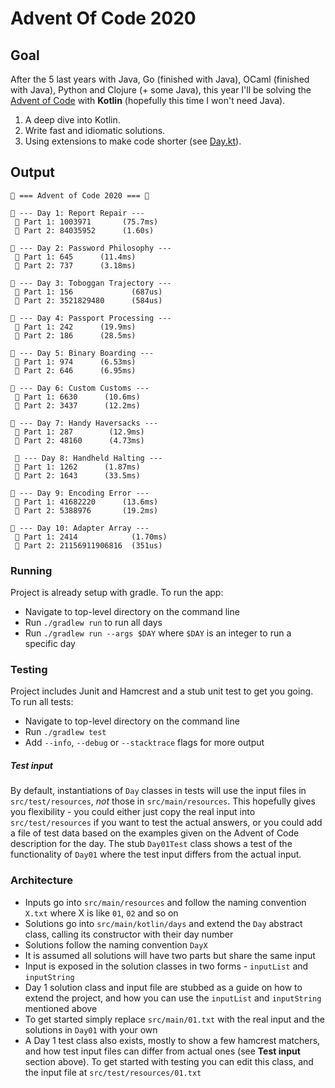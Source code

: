 # Advent Of Code 2020

## Goal

After the 5 last years with Java, Go (finished with Java), OCaml (finished with Java), Python and Clojure (+ some Java), this year I'll be solving the 
[Advent of Code](https://adventofcode.com/2020) with **Kotlin** (hopefully this time I won't need Java). 

1. A deep dive into Kotlin. 
2. Write fast and idiomatic solutions.
3. Using extensions to make code shorter (see [Day.kt](https://github.com/agrison/advent-of-code-2020/blob/master/src/main/kotlin/days/Day.kt)).

## Output

```text
🎅 === Advent of Code 2020 === 🎅

🎄 --- Day 1: Report Repair --- 
 🌟 Part 1: 1003971       (75.7ms)
 🌟 Part 2: 84035952      (1.60s)

🎄 --- Day 2: Password Philosophy --- 
 🌟 Part 1: 645      (11.4ms)
 🌟 Part 2: 737      (3.18ms)

🎄 --- Day 3: Toboggan Trajectory --- 
 🌟 Part 1: 156             (687us)
 🌟 Part 2: 3521829480      (584us)

🎄 --- Day 4: Passport Processing --- 
 🌟 Part 1: 242      (19.9ms)
 🌟 Part 2: 186      (28.5ms)

🎄 --- Day 5: Binary Boarding --- 
 🌟 Part 1: 974      (6.53ms)
 🌟 Part 2: 646      (6.95ms)

🎄 --- Day 6: Custom Customs --- 
 🌟 Part 1: 6630      (10.6ms)
 🌟 Part 2: 3437      (12.2ms)

🎄 --- Day 7: Handy Haversacks --- 
 🌟 Part 1: 287        (12.9ms)
 🌟 Part 2: 48160      (4.73ms)

 🎄 --- Day 8: Handheld Halting --- 
 🌟 Part 1: 1262      (1.87ms)
 🌟 Part 2: 1643      (33.5ms)

🎄 --- Day 9: Encoding Error --- 
 🌟 Part 1: 41682220      (13.6ms)
 🌟 Part 2: 5388976       (19.2ms)

🎄 --- Day 10: Adapter Array ---
 🌟 Part 1: 2414            (1.70ms)
 🌟 Part 2: 21156911906816  (351us)
```

### Running

Project is already setup with gradle. To run the app:

* Navigate to top-level directory on the command line
* Run `./gradlew run` to run all days
* Run `./gradlew run --args $DAY` where `$DAY` is an integer to run a specific day

### Testing

Project includes Junit and Hamcrest and a stub unit test to get you going. To run all tests:

* Navigate to top-level directory on the command line
* Run `./gradlew test`
* Add `--info`, `--debug` or `--stacktrace` flags for more output

##### Test input

By default, instantiations of `Day` classes in tests will use the input files in `src/test/resources`, _not_ those in `src/main/resources`.
This hopefully gives you flexibility - you could either just copy the real input into `src/test/resources` if you want to test
the actual answers, or you could add a file of test data based on the examples given on the Advent of Code description for the day.
The stub `Day01Test` class shows a test of the functionality of `Day01` where the test input differs from the actual input.

### Architecture

* Inputs go into `src/main/resources` and follow the naming convention `X.txt` where X is like `01`, `02` and so on
* Solutions go into `src/main/kotlin/days` and extend the `Day` abstract class, calling its constructor with their day number 
* Solutions follow the naming convention `DayX`
* It is assumed all solutions will have two parts but share the same input
* Input is exposed in the solution classes in two forms - `inputList` and `inputString`
* Day 1 solution class and input file are stubbed as a guide on how to extend the project,
and how you can use the `inputList` and `inputString` mentioned above
* To get started simply replace `src/main/01.txt` with the real input and the solutions in `Day01` with your own
* A Day 1 test class also exists, mostly to show a few hamcrest matchers, and how test input files can differ from actual ones (see **Test input** section above).
To get started with testing you can edit this class, and the input file at `src/test/resources/01.txt`
